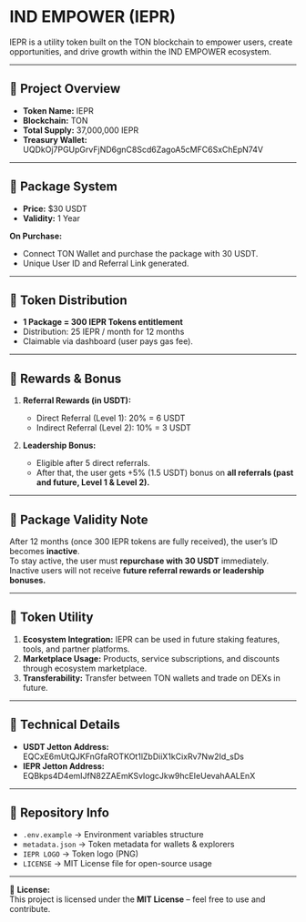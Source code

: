 # IND EMPOWER (IEPR)

IEPR is a utility token built on the TON blockchain to empower users, create opportunities, and drive growth within the IND EMPOWER ecosystem.

---

## 🔹 Project Overview
- **Token Name:** IEPR  
- **Blockchain:** TON  
- **Total Supply:** 37,000,000 IEPR  
- **Treasury Wallet:** UQDkOj7PGUpGrvFjND6gnC8Scd6ZagoA5cMFC6SxChEpN74V  

---

## 🔹 Package System
- **Price:** $30 USDT  
- **Validity:** 1 Year  

**On Purchase:**  
- Connect TON Wallet and purchase the package with 30 USDT.  
- Unique User ID and Referral Link generated.  

---

## 🔹 Token Distribution
- **1 Package = 300 IEPR Tokens entitlement**  
- Distribution: 25 IEPR / month for 12 months  
- Claimable via dashboard (user pays gas fee).  

---

## 🔹 Rewards & Bonus
1. **Referral Rewards (in USDT):**  
   - Direct Referral (Level 1): 20% = 6 USDT  
   - Indirect Referral (Level 2): 10% = 3 USDT  

2. **Leadership Bonus:**  
   - Eligible after 5 direct referrals.  
   - After that, the user gets +5% (1.5 USDT) bonus on **all referrals (past and future, Level 1 & Level 2).**  

---

## 🔹 Package Validity Note
After 12 months (once 300 IEPR tokens are fully received), the user’s ID becomes **inactive**.  
To stay active, the user must **repurchase with 30 USDT** immediately.  
Inactive users will not receive **future referral rewards or leadership bonuses.**  

---

## 🔹 Token Utility
1. **Ecosystem Integration:** IEPR can be used in future staking features, tools, and partner platforms.  
2. **Marketplace Usage:** Products, service subscriptions, and discounts through ecosystem marketplace.  
3. **Transferability:** Transfer between TON wallets and trade on DEXs in future.  

---

## 🔹 Technical Details
- **USDT Jetton Address:** EQCxE6mUtQJKFnGfaROTKOt1lZbDiiX1kCixRv7Nw2Id_sDs  
- **IEPR Jetton Address:** EQBkps4D4emIJfN82ZAEmKSvIogcJkw9hcEIeUevahAALEnX  

---

## 🔹 Repository Info
- `.env.example` → Environment variables structure  
- `metadata.json` → Token metadata for wallets & explorers  
- `IEPR LOGO` → Token logo (PNG)  
- `LICENSE` → MIT License file for open-source usage  

---

📜 **License:**  
This project is licensed under the **MIT License** – feel free to use and contribute.
